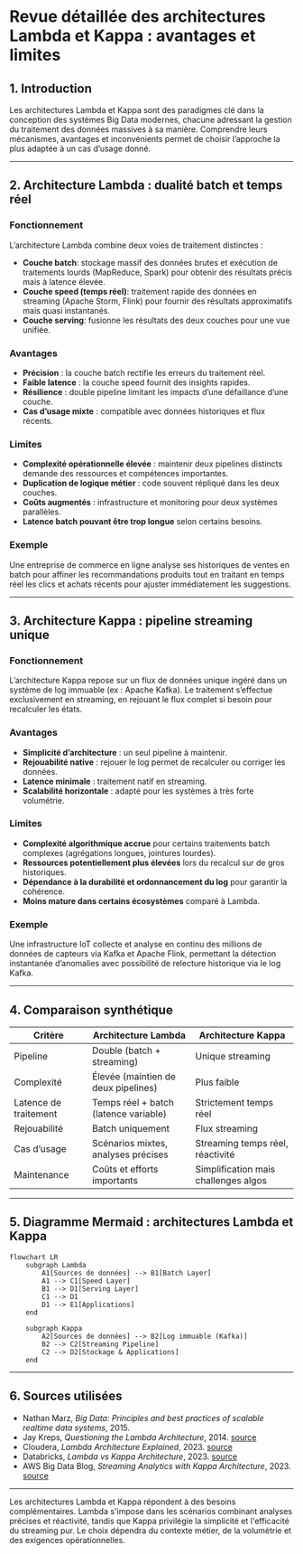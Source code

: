 # Revue détaillée des architectures Lambda et Kappa : avantages et limites

## 1. Introduction

Les architectures Lambda et Kappa sont des paradigmes clé dans la conception des systèmes Big Data modernes, chacune adressant la gestion du traitement des données massives à sa manière. Comprendre leurs mécanismes, avantages et inconvénients permet de choisir l’approche la plus adaptée à un cas d’usage donné.

---

## 2. Architecture Lambda : dualité batch et temps réel

### Fonctionnement

L’architecture Lambda combine deux voies de traitement distinctes :

- **Couche batch**: stockage massif des données brutes et exécution de traitements lourds (MapReduce, Spark) pour obtenir des résultats précis mais à latence élevée.
- **Couche speed (temps réel)**: traitement rapide des données en streaming (Apache Storm, Flink) pour fournir des résultats approximatifs mais quasi instantanés.
- **Couche serving**: fusionne les résultats des deux couches pour une vue unifiée.

### Avantages

- **Précision** : la couche batch rectifie les erreurs du traitement réel.
- **Faible latence** : la couche speed fournit des insights rapides.
- **Résilience** : double pipeline limitant les impacts d’une défaillance d’une couche.
- **Cas d’usage mixte** : compatible avec données historiques et flux récents.

### Limites

- **Complexité opérationnelle élevée** : maintenir deux pipelines distincts demande des ressources et compétences importantes.
- **Duplication de logique métier** : code souvent répliqué dans les deux couches.
- **Coûts augmentés** : infrastructure et monitoring pour deux systèmes parallèles.
- **Latence batch pouvant être trop longue** selon certains besoins.

### Exemple

Une entreprise de commerce en ligne analyse ses historiques de ventes en batch pour affiner les recommandations produits tout en traitant en temps réel les clics et achats récents pour ajuster immédiatement les suggestions.

---

## 3. Architecture Kappa : pipeline streaming unique

### Fonctionnement

L’architecture Kappa repose sur un flux de données unique ingéré dans un système de log immuable (ex : Apache Kafka). Le traitement s’effectue exclusivement en streaming, en rejouant le flux complet si besoin pour recalculer les états.

### Avantages

- **Simplicité d’architecture** : un seul pipeline à maintenir.
- **Rejouabilité native** : rejouer le log permet de recalculer ou corriger les données.
- **Latence minimale** : traitement natif en streaming.
- **Scalabilité horizontale** : adapté pour les systèmes à très forte volumétrie.

### Limites

- **Complexité algorithmique accrue** pour certains traitements batch complexes (agrégations longues, jointures lourdes).
- **Ressources potentiellement plus élevées** lors du recalcul sur de gros historiques.
- **Dépendance à la durabilité et ordonnancement du log** pour garantir la cohérence.
- **Moins mature dans certains écosystèmes** comparé à Lambda.

### Exemple

Une infrastructure IoT collecte et analyse en continu des millions de données de capteurs via Kafka et Apache Flink, permettant la détection instantanée d’anomalies avec possibilité de relecture historique via le log Kafka.

---

## 4. Comparaison synthétique

| Critère            | Architecture Lambda                      | Architecture Kappa                      |
|--------------------|----------------------------------------|---------------------------------------|
| Pipeline           | Double (batch + streaming)              | Unique streaming                      |
| Complexité         | Élevée (maintien de deux pipelines)    | Plus faible                          |
| Latence de traitement | Temps réel + batch (latence variable) | Strictement temps réel               |
| Rejouabilité       | Batch uniquement                       | Flux streaming                        |
| Cas d’usage        | Scénarios mixtes, analyses précises   | Streaming temps réel, réactivité     |
| Maintenance        | Coûts et efforts importants            | Simplification mais challenges algos |

---

## 5. Diagramme Mermaid : architectures Lambda et Kappa

```mermaid
flowchart LR
    subgraph Lambda
        A1[Sources de données] --> B1[Batch Layer]
        A1 --> C1[Speed Layer]
        B1 --> D1[Serving Layer]
        C1 --> D1
        D1 --> E1[Applications]
    end

    subgraph Kappa
        A2[Sources de données] --> B2[Log immuable (Kafka)]
        B2 --> C2[Streaming Pipeline]
        C2 --> D2[Stockage & Applications]
    end
```

---

## 6. Sources utilisées

- Nathan Marz, *Big Data: Principles and best practices of scalable realtime data systems*, 2015.
- Jay Kreps, *Questioning the Lambda Architecture*, 2014. [source](https://www.confluent.io/blog/kappa-architecture-beyond-lambda-architecture/)
- Cloudera, *Lambda Architecture Explained*, 2023. [source](https://www.cloudera.com/tutorials/lambda-architecture.html)
- Databricks, *Lambda vs Kappa Architecture*, 2023. [source](https://databricks.com/glossary/kappa-architecture)
- AWS Big Data Blog, *Streaming Analytics with Kappa Architecture*, 2023. [source](https://aws.amazon.com/blogs/big-data/streaming-analytics-kappa-architecture/)

---

Les architectures Lambda et Kappa répondent à des besoins complémentaires. Lambda s'impose dans les scénarios combinant analyses précises et réactivité, tandis que Kappa privilégie la simplicité et l'efficacité du streaming pur. Le choix dépendra du contexte métier, de la volumétrie et des exigences opérationnelles.